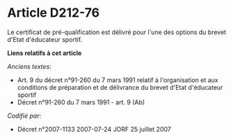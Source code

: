 # Article D212-76

Le certificat de pré-qualification est délivré pour l'une des options du brevet d'Etat d'éducateur sportif.

**Liens relatifs à cet article**

_Anciens textes_:

  - Art. 9 du décret n°91-260 du 7 mars 1991 relatif à l'organisation et aux conditions de préparation et de délivrance du brevet d'Etat d'éducateur sportif
  - Décret n°91-260 du 7 mars 1991 - art. 9 (Ab)

_Codifié par_:

  - Décret n°2007-1133 2007-07-24 JORF 25 juillet 2007
